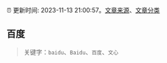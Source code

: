 :alarm_clock: 更新时间: 2023-11-13 21:00:57。[文章来源](/README.md)、[文章分类](/TAGS.md)

## 百度


> 关键字：`baidu`、`Baidu`、`百度`、`文心`



